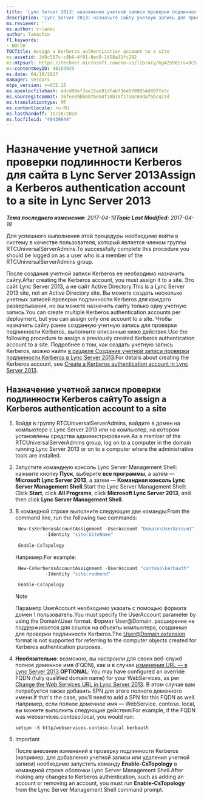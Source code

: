 ```yaml
---
title: 'Lync Server 2013: назначение учетной записи проверки подлинности Kerberos для сайта'
description: 'Lync Server 2013: назначьте сайту учетную запись для проверки подлинности Kerberos.'
ms.reviewer: ''
ms.author: v-lanac
author: lanachin
f1.keywords:
- NOCSH
TOCTitle: Assign a Kerberos authentication account to a site
ms:assetid: 3d9c587c-c8b8-4f81-8ed9-1458a31fc292
ms:mtpsurl: https://technet.microsoft.com/en-us/library/Gg425901(v=OCS.15)
ms:contentKeyID: 48183929
ms.date: 04/18/2017
manager: serdars
mtps_version: v=OCS.15
ms.openlocfilehash: edcd80ef3ae15ae91dfab73ee8789054d897fe5c
ms.sourcegitcommit: 36fee89bb887bea4f18b19f17a8c69daf5bc423d
ms.translationtype: MT
ms.contentlocale: ru-RU
ms.lasthandoff: 11/26/2020
ms.locfileid: "49439844"
---
```

# <a name="assign-a-kerberos-authentication-account-to-a-site-in-lync-server-2013"></a><span data-ttu-id="7cae7-103">Назначение учетной записи проверки подлинности Kerberos для сайта в Lync Server 2013</span><span class="sxs-lookup"><span data-stu-id="7cae7-103">Assign a Kerberos authentication account to a site in Lync Server 2013</span></span>

<div data-xmlns="http://www.w3.org/1999/xhtml">

<div class="topic" data-xmlns="http://www.w3.org/1999/xhtml" data-msxsl="urn:schemas-microsoft-com:xslt" data-cs="https://msdn.microsoft.com/">

<div data-asp="https://msdn2.microsoft.com/asp">



</div>

<div id="mainSection">

<div id="mainBody"><span data-ttu-id="7cae7-104">

<span> </span></span><span class="sxs-lookup"><span data-stu-id="7cae7-104">

<span> </span></span></span>

<span data-ttu-id="7cae7-105">_**Тема последнего изменения:** 2017-04-18_</span><span class="sxs-lookup"><span data-stu-id="7cae7-105">_**Topic Last Modified:** 2017-04-18_</span></span>

<span data-ttu-id="7cae7-106">Для успешного выполнения этой процедуры необходимо войти в систему в качестве пользователя, который является членом группы RTCUniversalServerAdmins.</span><span class="sxs-lookup"><span data-stu-id="7cae7-106">To successfully complete this procedure you should be logged on as a user who is a member of the RTCUniversalServerAdmins group.</span></span>

<span data-ttu-id="7cae7-107">После создания учетной записи Kerberos ее необходимо назначить сайту.</span><span class="sxs-lookup"><span data-stu-id="7cae7-107">After creating the Kerberos account, you must assign it to a site.</span></span> <span data-ttu-id="7cae7-108">Это сайт Lync Server 2013, а не сайт Active Directory.</span><span class="sxs-lookup"><span data-stu-id="7cae7-108">This is a Lync Server 2013 site, not an Active Directory site.</span></span> <span data-ttu-id="7cae7-109">Вы можете создать несколько учетных записей проверки подлинности Kerberos для каждого развертывания, но вы можете назначить сайту только одну учетную запись.</span><span class="sxs-lookup"><span data-stu-id="7cae7-109">You can create multiple Kerberos authentication accounts per deployment, but you can assign only one account to a site.</span></span> <span data-ttu-id="7cae7-110">Чтобы назначить сайту ранее созданную учетную запись для проверки подлинности Kerberos, выполните описанные ниже действия.</span><span class="sxs-lookup"><span data-stu-id="7cae7-110">Use the following procedure to assign a previously created Kerberos authentication account to a site.</span></span> <span data-ttu-id="7cae7-111">Подробнее о том, как создать учетную запись Kerberos, можно найти [в разделе Создание учетной записи проверки подлинности Kerberos в Lync Server 2013](lync-server-2013-create-a-kerberos-authentication-account.md).</span><span class="sxs-lookup"><span data-stu-id="7cae7-111">For details about creating the Kerberos account, see [Create a Kerberos authentication account in Lync Server 2013](lync-server-2013-create-a-kerberos-authentication-account.md).</span></span>

<div>

## <a name="to-assign-a-kerberos-authentication-account-to-a-site"></a><span data-ttu-id="7cae7-112">Назначение учетной записи проверки подлинности Kerberos сайту</span><span class="sxs-lookup"><span data-stu-id="7cae7-112">To assign a Kerberos authentication account to a site</span></span>

1.  <span data-ttu-id="7cae7-113">Войдя в группу RTCUniversalServerAdmins, войдите в домен на компьютере с Lync Server 2013 или на компьютер, на котором установлены средства администрирования.</span><span class="sxs-lookup"><span data-stu-id="7cae7-113">As a member of the RTCUniversalServerAdmins group, log on to a computer in the domain running Lync Server 2013 or on to a computer where the administrative tools are installed.</span></span>

2.  <span data-ttu-id="7cae7-114">Запустите командную консоль Lync Server Management Shell: нажмите кнопку **Пуск**, выберите **все программы**, а затем — **Microsoft Lync Server 2013**, а затем — **Командная консоль Lync Server Management Shell**.</span><span class="sxs-lookup"><span data-stu-id="7cae7-114">Start the Lync Server Management Shell: Click **Start**, click **All Programs**, click **Microsoft Lync Server 2013**, and then click **Lync Server Management Shell**.</span></span>

3.  <span data-ttu-id="7cae7-115">В командной строке выполните следующие две команды:</span><span class="sxs-lookup"><span data-stu-id="7cae7-115">From the command line, run the following two commands:</span></span>
    
       ```powershell
        New-CsKerberosAccountAssignment -UserAccount "Domain\UserAccount"
                  -Identity "site:SiteName"
       ```          
    
       ```powershell
        Enable-CsTopology
       ```
    
    <span data-ttu-id="7cae7-116">Например:</span><span class="sxs-lookup"><span data-stu-id="7cae7-116">For example:</span></span>
    
       ```powershell
        New-CsKerberosAccountAssignment -UserAccount "contoso\kerbauth"
                  -Identity "site:redmond"
       ```
    
       ```powershell
        Enable-CsTopology
       ```
    
    <div class="">
    

    > [!NOTE]  
    > <span data-ttu-id="7cae7-117">Параметр UserAccount необходимо указать с помощью формата домен \ пользователь.</span><span class="sxs-lookup"><span data-stu-id="7cae7-117">You must specify the UserAccount parameter by using the Domain\User format.</span></span> <span data-ttu-id="7cae7-118">Формат User@Domain. расширение не поддерживается для ссылок на объекты компьютера, созданные для проверки подлинности Kerberos.</span><span class="sxs-lookup"><span data-stu-id="7cae7-118">The User@Domain.extension format is not supported for referring to the computer objects created for Kerberos authentication purposes.</span></span>

    
    </div>

4.  <span data-ttu-id="7cae7-119">**Необязательно**: возможно, вы настроили для своих веб-служб полное доменное имя (FQDN), как и в случае [изменения URL — в Lync Server 2013](lync-server-2013-change-the-web-services-url.md).</span><span class="sxs-lookup"><span data-stu-id="7cae7-119">**OPTIONAL**: You may have configured an override FQDN (fully qualified domain name) for your WebServices, as per [Change the Web Services URL in Lync Server 2013](lync-server-2013-change-the-web-services-url.md).</span></span> <span data-ttu-id="7cae7-120">В этом случае вам потребуется также добавить SPN для этого полного доменного имени.</span><span class="sxs-lookup"><span data-stu-id="7cae7-120">If that's the case, you'll need to add a SPN for this FQDN as well.</span></span> <span data-ttu-id="7cae7-121">Например, если полное доменное имя — WebService. contoso. local, вы можете выполнить следующие действия:</span><span class="sxs-lookup"><span data-stu-id="7cae7-121">For example, if the FQDN was webservices.contoso.local, you would run:</span></span>
    
    ```console
    setspn -S http/webservices.contoso.local kerbauth
    ```
5.     
    <div class="">
    

    > [!IMPORTANT]  
    > <span data-ttu-id="7cae7-122">После внесения изменений в проверку подлинности Kerberos (например, для добавления учетной записи или удаления учетной записи) необходимо запустить команду <STRONG>Enable-CsTopology</STRONG> в командной строке оболочки Lync Server Management Shell.</span><span class="sxs-lookup"><span data-stu-id="7cae7-122">After making any changes to Kerberos authentication, such as adding an account or removing an account, you must run <STRONG>Enable-CsTopology</STRONG> from the Lync Server Management Shell command prompt.</span></span>

    
    <span data-ttu-id="7cae7-123"></div>

</div>

</div>

<span> </span>

</div>

</div>

</span><span class="sxs-lookup"><span data-stu-id="7cae7-123"></div>

</div>

</div>

<span> </span>

</div>

</div>

</span></span></div>

